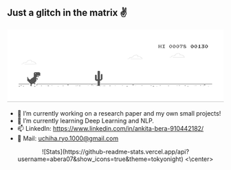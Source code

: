 ## Just a glitch in the matrix :v:

![Chrome_Dino](chrome_dino.gif)

- 🔭 I’m currently working on a research paper and my own small projects!
- 🌱 I’m currently learning Deep Learning and NLP.
- 📫  LinkedIn: https://www.linkedin.com/in/ankita-bera-910442182/
- :e-mail: Mail: uchiha.ryo.1000@gmail.com


<center> ![Stats](https://github-readme-stats.vercel.app/api?username=abera07&show_icons=true&theme=tokyonight) <\center>

<!--
**abera07/abera07** is a ✨ _special_ ✨ repository because its `README.md` (this file) appears on your GitHub profile.

